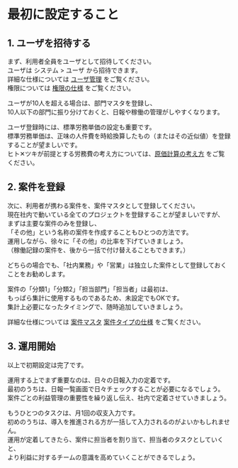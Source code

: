 # 最初に設定すること

## 1. ユーザを招待する

まず、利用者全員をユーザとして招待してください。  
ユーザは システム > ユーザ から招待できます。  
詳細な仕様については [ユーザ管理](201-user.md) をご覧ください。  
権限については [権限の仕様](202-role.md) をご覧ください。  
  
ユーザが10人を超える場合は、部門マスタを登録し、  
10人以下の部門に振り分けておくと、日報や稼働の管理がしやすくなります。  
  
ユーザ登録時には、標準労務単価の設定も重要です。  
標準労務単価は、正味の人件費を時給換算したもの（またはその近似値）を登録することが望ましいです。  
ヒト✕ツキが前提とする労務費の考え方については、[原価計算の考え方](102-accounting.md) をご覧ください。  

## 2. 案件を登録
  
次に、利用者が携わる案件を、案件マスタとして登録してください。  
現在社内で動いている全てのプロジェクトを登録することが望ましいですが、  
まずは主要な案件のみを登録し、  
「その他」という名称の案件を作成することもひとつの方法です。  
運用しながら、徐々に「その他」の比率を下げていきましょう。  
（稼働記録の案件を、後から一括で付け替えることもできます。）  
  
どちらの場合でも、「社内業務」や「営業」は独立した案件として登録しておくことをお勧めします。  
  
案件の「分類1」「分類2」「担当部門」「担当者」は最初は、  
もっぱら集計に使用するものであるため、未設定でもOKです。  
集計上必要になったタイミングで、随時追加していきましょう。  
  
詳細な仕様については [案件マスタ](301-project.md) [案件タイプの仕様](302-project-type.md) をご覧ください。  

## 3. 運用開始
  
以上で初期設定は完了です。  
  
運用する上でまず重要なのは、日々の日報入力の定着です。  
最初のうちは、日報一覧画面で日々チェックすることが必要になるでしょう。  
案件ごとの利益管理の重要性を繰り返し伝え、社内で定着させていきましょう。  

もうひとつのタスクは、月1回の収支入力です。  
初めのうちは、導入を推進される方が一括して入力されるのがよいかもしれません。  
運用が定着してきたら、案件に担当者を割り当て、担当者のタスクとしていくと、  
より利益に対するチームの意識を高めていくことができるでしょう。  
  